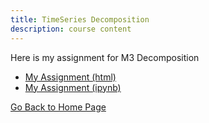```yaml
---
title: TimeSeries Decomposition
description: course content
---
```


Here is my assignment for M3 Decomposition
- [My Assignment (html)](TimeSeries.html)
- [My Assignment (ipynb)](TimeSeries.ipynb)

[Go Back to Home Page](https://link0117.github.io/)
